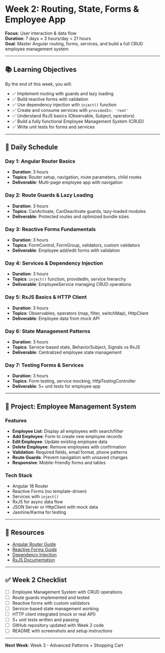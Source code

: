 # Week 2: Routing, State, Forms & Employee App

**Focus**: User interaction & data flow  
**Duration**: 7 days × 3 hours/day = 21 hours  
**Goal**: Master Angular routing, forms, services, and build a full CRUD employee management system

---

## 📚 Learning Objectives

By the end of this week, you will:
- ✅ Implement routing with guards and lazy loading
- ✅ Build reactive forms with validation
- ✅ Use dependency injection with `inject()` function
- ✅ Create and consume services with `providedIn: 'root'`
- ✅ Understand RxJS basics (Observable, Subject, operators)
- ✅ Build a fully functional Employee Management System (CRUD)
- ✅ Write unit tests for forms and services

---

## 📅 Daily Schedule

### Day 1: Angular Router Basics
- **Duration**: 3 hours
- **Topics**: Router setup, navigation, route parameters, child routes
- **Deliverable**: Multi-page employee app with navigation

### Day 2: Route Guards & Lazy Loading
- **Duration**: 3 hours
- **Topics**: CanActivate, CanDeactivate guards, lazy-loaded modules
- **Deliverable**: Protected routes and optimized bundle sizes

### Day 3: Reactive Forms Fundamentals
- **Duration**: 3 hours
- **Topics**: FormControl, FormGroup, validators, custom validators
- **Deliverable**: Employee add/edit forms with validation

### Day 4: Services & Dependency Injection
- **Duration**: 3 hours
- **Topics**: `inject()` function, providedIn, service hierarchy
- **Deliverable**: EmployeeService managing CRUD operations

### Day 5: RxJS Basics & HTTP Client
- **Duration**: 3 hours
- **Topics**: Observables, operators (map, filter, switchMap), HttpClient
- **Deliverable**: Employee data from mock API

### Day 6: State Management Patterns
- **Duration**: 3 hours
- **Topics**: Service-based state, BehaviorSubject, Signals vs RxJS
- **Deliverable**: Centralized employee state management

### Day 7: Testing Forms & Services
- **Duration**: 3 hours
- **Topics**: Form testing, service mocking, HttpTestingController
- **Deliverable**: 5+ unit tests for employee app

---

## 🎯 Project: Employee Management System

### Features
- **Employee List**: Display all employees with search/filter
- **Add Employee**: Form to create new employee records
- **Edit Employee**: Update existing employee data
- **Delete Employee**: Remove employees with confirmation
- **Validation**: Required fields, email format, phone patterns
- **Route Guards**: Prevent navigation with unsaved changes
- **Responsive**: Mobile-friendly forms and tables

### Tech Stack
- Angular 18 Router
- Reactive Forms (no template-driven)
- Services with `inject()`
- RxJS for async data flow
- JSON Server or HttpClient with mock data
- Jasmine/Karma for testing

---

## 📖 Resources

- [Angular Router Guide](https://angular.dev/guide/routing)
- [Reactive Forms Guide](https://angular.dev/guide/forms/reactive-forms)
- [Dependency Injection](https://angular.dev/guide/dependency-injection)
- [RxJS Documentation](https://rxjs.dev)

---

## ✅ Week 2 Checklist

- [ ] Employee Management System with CRUD operations
- [ ] Route guards implemented and tested
- [ ] Reactive forms with custom validators
- [ ] Service-based state management working
- [ ] HTTP client integrated (mock or real API)
- [ ] 5+ unit tests written and passing
- [ ] GitHub repository updated with Week 2 code
- [ ] README with screenshots and setup instructions

---

**Next Week**: Week 3 - Advanced Patterns + Shopping Cart

